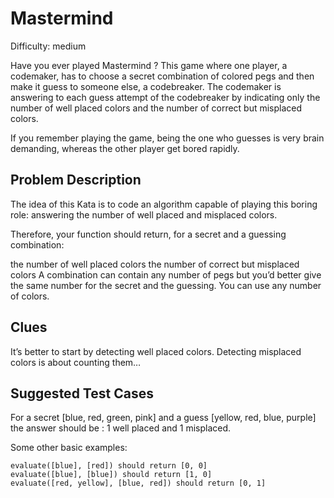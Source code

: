 # Mastermind
Difficulty: medium

Have you ever played Mastermind ? This game where one player, a codemaker, has to choose a secret combination of colored pegs and then make it guess to someone else, a codebreaker. The codemaker is answering to each guess attempt of the codebreaker by indicating only the number of well placed colors and the number of correct but misplaced colors.

If you remember playing the game, being the one who guesses is very brain demanding, whereas the other player get bored rapidly.

## Problem Description
The idea of this Kata is to code an algorithm capable of playing this boring role: answering the number of well placed and misplaced colors.

Therefore, your function should return, for a secret and a guessing combination:

the number of well placed colors
the number of correct but misplaced colors
A combination can contain any number of pegs but you’d better give the same number for the secret and the guessing. You can use any number of colors.

## Clues
It’s better to start by detecting well placed colors.
Detecting misplaced colors is about counting them…

## Suggested Test Cases
For a secret [blue, red, green, pink] and a guess [yellow, red, blue, purple] the answer should be : 1 well placed and 1 misplaced.

Some other basic examples:
```
evaluate([blue], [red]) should return [0, 0]  
evaluate([blue], [blue]) should return [1, 0]  
evaluate([red, yellow], [blue, red]) should return [0, 1]
```